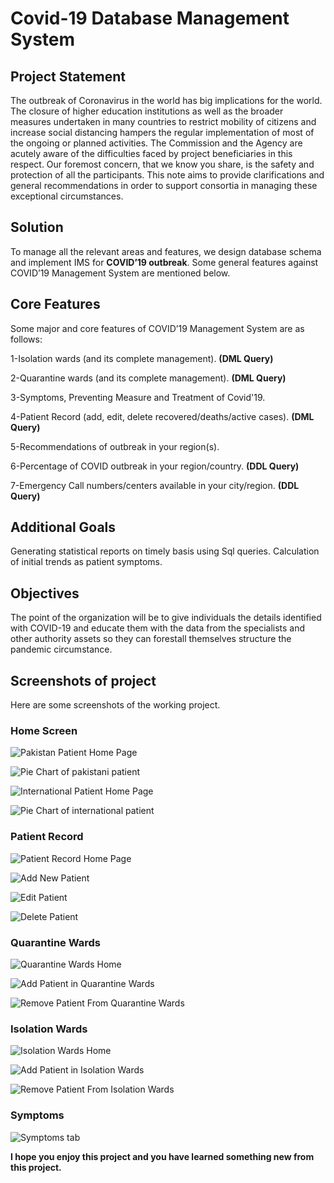 # Covid-19 Database Management System

## Project Statement

The outbreak of Coronavirus in the world has big implications for the world. The closure of higher education institutions as well as the broader measures undertaken in many countries to restrict mobility of citizens and increase social distancing hampers the regular implementation of most of the ongoing or planned activities. The Commission and the Agency are acutely aware of the difficulties faced by project beneficiaries in this respect. Our foremost concern, that we know you share, is the safety and protection of all the participants. This note aims to provide clarifications and general recommendations in order to support consortia in managing these exceptional circumstances.


## Solution

To manage all the relevant areas and features, we design database schema and implement IMS for <b>COVID’19 outbreak</b>. Some general features against COVID’19 Management System are mentioned below. 



## Core Features

Some major and core features of COVID’19 Management System are as follows:

1-Isolation wards (and its complete management). <b>(DML Query)</b>

2-Quarantine wards (and its complete management). <b>(DML Query)</b>

3-Symptoms, Preventing Measure and Treatment of Covid'19.

4-Patient Record (add, edit, delete recovered/deaths/active cases). <b>(DML Query)</b>

5-Recommendations of outbreak in your region(s).

6-Percentage of COVID outbreak in your region/country. <b>(DDL Query)</b>

7-Emergency Call numbers/centers available in your city/region. <b>(DDL Query)</b>



## Additional Goals

Generating statistical reports on timely basis using Sql queries.
Calculation of initial trends as patient symptoms.


## Objectives

The point of the organization will be to give individuals the details identified with COVID-19 and educate them with the data from the specialists and other authority assets so they can forestall themselves structure the pandemic circumstance.

## Screenshots of project

Here are some screenshots of the working project.

### Home Screen

![Pakistan Patient Home Page](https://raw.githubusercontent.com/zeeshanmahar007/Covid-19-management-system-database-system/master/Screenshots/pak_home.JPG)

![Pie Chart of pakistani patient](https://raw.githubusercontent.com/zeeshanmahar007/Covid-19-management-system-database-system/master/Screenshots/pak_chart.JPG)

![International Patient Home Page](https://raw.githubusercontent.com/zeeshanmahar007/Covid-19-management-system-database-system/master/Screenshots/international_home.JPG)

![Pie Chart of international patient](https://raw.githubusercontent.com/zeeshanmahar007/Covid-19-management-system-database-system/master/Screenshots/international_chart.JPG)


### Patient Record

![Patient Record Home Page](https://raw.githubusercontent.com/zeeshanmahar007/Covid-19-management-system-database-system/master/Screenshots/patient_record.JPG)

![Add New Patient](https://raw.githubusercontent.com/zeeshanmahar007/Covid-19-management-system-database-system/master/Screenshots/add_patient.JPG)

![Edit Patient](https://raw.githubusercontent.com/zeeshanmahar007/Covid-19-management-system-database-system/master/Screenshots/edit_patient.JPG)

![Delete Patient](https://raw.githubusercontent.com/zeeshanmahar007/Covid-19-management-system-database-system/master/Screenshots/delete_patient.JPG)

### Quarantine Wards

![Quarantine Wards Home](https://raw.githubusercontent.com/zeeshanmahar007/Covid-19-management-system-database-system/master/Screenshots/quarantine_wards.JPG)

![Add Patient in Quarantine Wards](https://raw.githubusercontent.com/zeeshanmahar007/Covid-19-management-system-database-system/master/Screenshots/add_patient_in_Qwards.JPG)

![Remove Patient From Quarantine Wards](https://raw.githubusercontent.com/zeeshanmahar007/Covid-19-management-system-database-system/master/Screenshots/remove_patient_from_Qwards.JPG)

### Isolation Wards

![Isolation Wards Home](https://raw.githubusercontent.com/zeeshanmahar007/Covid-19-management-system-database-system/master/Screenshots/isolation_wards.JPG)

![Add Patient in Isolation Wards](https://raw.githubusercontent.com/zeeshanmahar007/Covid-19-management-system-database-system/master/Screenshots/add_patient_in_Iwards.JPG)

![Remove Patient From Isolation Wards](https://raw.githubusercontent.com/zeeshanmahar007/Covid-19-management-system-database-system/master/Screenshots/remove_patient_from_1wards.JPG)

### Symptoms 

![Symptoms tab](https://raw.githubusercontent.com/zeeshanmahar007/Covid-19-management-system-database-system/master/Screenshots/symptoms.JPG)




**I hope you enjoy this project and you have learned something new from this project.**
